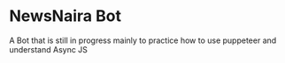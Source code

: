 # NewsNaira Bot

A Bot that is still in progress mainly to practice how to use puppeteer and understand Async JS
